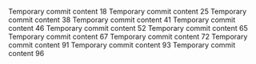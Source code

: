 Temporary commit content 18
Temporary commit content 25
Temporary commit content 38
Temporary commit content 41
Temporary commit content 46
Temporary commit content 52
Temporary commit content 65
Temporary commit content 67
Temporary commit content 72
Temporary commit content 91
Temporary commit content 93
Temporary commit content 96
